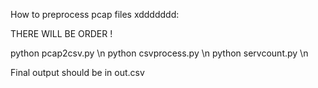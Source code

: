 How to preprocess pcap files xddddddd:

THERE WILL BE ORDER !

python pcap2csv.py <pcap file> \n
python csvprocess.py \n
python servcount.py \n

Final output should be in out.csv



